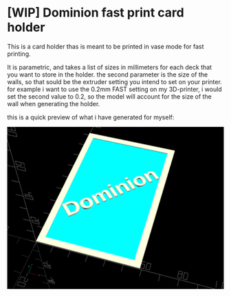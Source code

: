 # [WIP] Dominion fast print card holder
This is a card holder thas is meant to be printed in vase mode for fast printing. 

It is parametric, and takes a list of sizes in millimeters for each deck that you want to store in the holder. 
the second parameter is the size of the walls, so that sould be the extruder setting you intend to set on your printer. 
for example i want to use the 0.2mm FAST setting on my 3D-printer, i would set the second value to 0.2, so the model will account for the size of the wall when generating the holder. 

this is a quick preview of what i have generated for myself:

![Dominion Card](./card.png)
